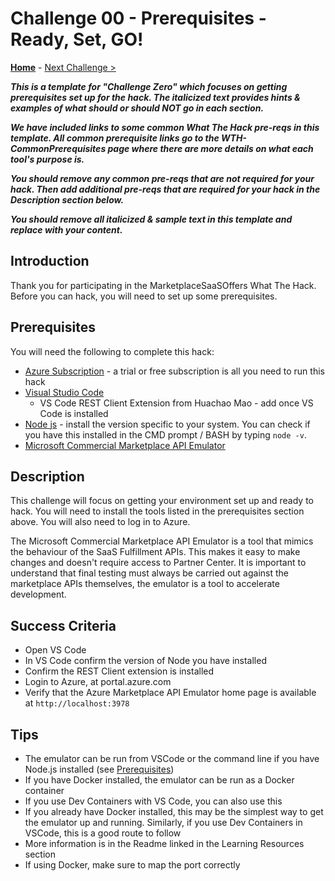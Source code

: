 # Challenge 00 - Prerequisites - Ready, Set, GO!

**[Home](../README.md)** - [Next Challenge >](./Challenge-01.md)

**_This is a template for "Challenge Zero" which focuses on getting prerequisites set up for the hack. The italicized text provides hints & examples of what should or should NOT go in each section._**

**_We have included links to some common What The Hack pre-reqs in this template. All common prerequisite links go to the WTH-CommonPrerequisites page where there are more details on what each tool's purpose is._**

**_You should remove any common pre-reqs that are not required for your hack. Then add additional pre-reqs that are required for your hack in the Description section below._**

**_You should remove all italicized & sample text in this template and replace with your content._**

## Introduction

Thank you for participating in the MarketplaceSaaSOffers What The Hack. Before you can hack, you will need to set up some prerequisites.

## Prerequisites

You will need the following to complete this hack:

- [Azure Subscription](../../000-HowToHack/WTH-Common-Prerequisites.md#azure-subscription) - a trial or free subscription is all you need to run this hack 
- [Visual Studio Code](../../000-HowToHack/WTH-Common-Prerequisites.md#visual-studio-code)
  - VS Code REST Client Extension from Huachao Mao - add once VS Code is installed
- [Node js](https://nodejs.org/en) - install the version specific to your system. You can check if you have this installed in the CMD prompt / BASH by typing `node -v`.
- [Microsoft Commercial Marketplace API Emulator](https://github.com/microsoft/Commercial-Marketplace-SaaS-API-Emulator)

## Description

This challenge will focus on getting your environment set up and ready to hack. You will need to install the tools listed in the prerequisites section above. You will also need to log in to Azure.

The Microsoft Commercial Marketplace API Emulator is a tool that mimics the behaviour of the SaaS Fulfillment APIs. This makes it easy to make changes and doesn't require access to Partner Center. It is important to understand that final testing must always be carried out against the marketplace APIs themselves, the emulator is a tool to accelerate development.

## Success Criteria

- Open VS Code
- In VS Code confirm the version of Node you have installed
- Confirm the REST Client extension is installed
- Login to Azure, at portal.azure.com 
- Verify that the Azure Marketplace API Emulator home page is available at `http://localhost:3978`

## Tips

- The emulator can be run from VSCode or the command line if you have Node.js installed
(see [Prerequisites](./Challenge-00.md))
- If you have Docker installed, the emulator can be run as a Docker container
- If you use Dev Containers with VS Code, you can also use this
- If you already have Docker installed, this may be the simplest way to get the emulator up and running. Similarly, if
you use Dev Containers in VSCode, this is a good route to follow
- More information is in the Readme linked in the Learning Resources section
- If using Docker, make sure to map the port correctly

